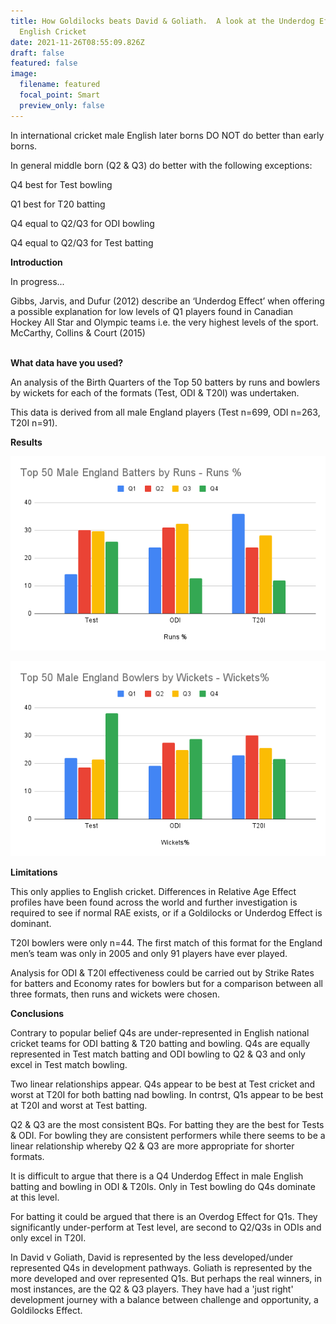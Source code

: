```yaml
---
title: How Goldilocks beats David & Goliath.  A look at the Underdog Effect in
  English Cricket
date: 2021-11-26T08:55:09.826Z
draft: false
featured: false
image:
  filename: featured
  focal_point: Smart
  preview_only: false
---
```

In international cricket male English later borns DO NOT do better than early borns.

In general middle born (Q2 & Q3) do better with the following exceptions:

Q4 best for Test bowling

Q1 best for T20 batting

Q4 equal to Q2/Q3 for ODI bowling

Q4 equal to Q2/Q3 for Test batting

**Introduction**

In progress...

Gibbs, Jarvis, and Dufur (2012) describe an ‘Underdog Effect’ when offering a possible explanation for low levels of Q1 players found in Canadian Hockey All Star and Olympic teams i.e. the very highest levels of the sport. McCarthy, Collins & Court (2015)   

**\
What data have you used?**

An analysis of the Birth Quarters of the Top 50 batters by runs and bowlers by wickets for each of the formats (Test, ODI & T20I) was undertaken.

This data is derived from all male England players (Test n=699, ODI n=263, T20I n=91). 

**Results**

![](top-50-male-england-batters-by-runs-runs-.png)

![](top-50-male-england-bowlers-by-wickets-wickets-.png)

**Limitations**

This only applies to English cricket. Differences in Relative Age Effect profiles have been found across the world and further investigation is required to see if normal RAE exists, or if a Goldilocks or Underdog Effect is dominant. 

T20I bowlers were only n=44. The first match of this format for the England men’s team was only in 2005 and only 91 players have ever played.

Analysis for ODI & T20I effectiveness could be carried out by Strike Rates for batters and Economy rates for bowlers but for a comparison between all three formats, then runs and wickets were chosen.

**Conclusions**

Contrary to popular belief Q4s are under-represented in English national cricket teams for ODI batting & T20 batting and bowling. Q4s are equally represented in Test match batting and ODI bowling to Q2 & Q3 and only excel in Test match bowling.

Two linear relationships appear. Q4s appear to be best at Test cricket and worst at T20I for both batting nad bowling. In contrst, Q1s appear to be best at T20I and worst at Test batting.

Q2 & Q3 are the most consistent BQs. For batting they are the best for Tests & ODI. For bowling they are consistent performers while there seems to be a linear relationship whereby Q2 & Q3 are more appropriate for shorter formats.

It is difficult to argue that there is a Q4 Underdog Effect in male English batting and bowling in ODI & T20Is. Only in Test bowling do Q4s dominate at this level.

For batting it could be argued that there is an Overdog Effect for Q1s. They significantly under-perform at Test level, are second to Q2/Q3s in ODIs and only excel in T20I.

In David v Goliath, David is represented by the less developed/under represented Q4s in development pathways. Goliath is represented by the more developed and over represented Q1s. But perhaps the real winners, in most instances, are the Q2 & Q3 players. They have had a 'just right' development journey with a balance between challenge and opportunity, a Goldilocks Effect.